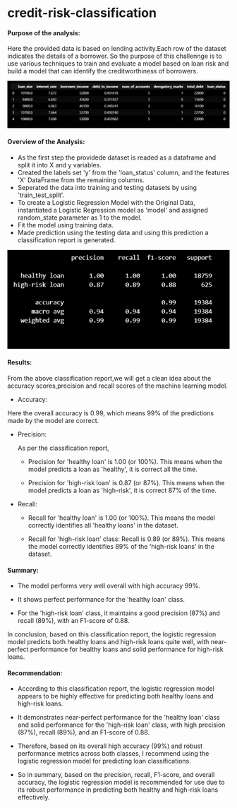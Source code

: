 # credit-risk-classification
#### Purpose of the analysis:
Here the provided data is based on lending activity.Each row of the dataset indicates the details of a borrower.
So the purpose of this challennge is to use various techniques to train and evaluate a model based on loan risk and build a model that can identify the creditworthiness of borrowers.

![alt text](1.png)


#### Overview of the Analysis:

* As the first step the providede dataset is readed as a dataframe and split it into X and y variables.
* Created the labels set 'y'  from the 'loan_status' column, and the features 'X' DataFrame from the remaining columns.
* Seperated the data into training and testing datasets by using 'train_test_split'.
* To create a Logistic Regression Model with the Original Data, instantiated a Logistic Regression model as 'model' and assigned random_state parameter as 1 to the model.
* Fit the model using training data.
* Made prediction using the testing data and using this prediction a classification report is generated.

![alt text](2.png)

#### Results:

From the above classification report,we will get a clean idea about the accuracy scores,precision and recall scores of the machine learning model.

* Accuracy:

Here the overall accuracy is 0.99, which means 99% of the predictions made by the model are correct.

* Precision:

    As per the classification report,

    * Precision for 'healthy loan' is 1.00 (or 100%). This means when the model predicts a loan as 'healthy', it is correct all the time.

    * Precision for 'high-risk loan' is 0.87 (or 87%). This means when the model predicts a loan as 'high-risk', it is correct 87% of the time.

* Recall:

    * Recall for 'healthy loan' is 1.00 (or 100%). This means the model correctly identifies all 'healthy loans' in the dataset.

    * Recall for 'high-risk loan' class: Recall is 0.89 (or 89%). This means the model correctly identifies 89% of the 'high-risk loans' in the dataset.

#### Summary:

* The model performs very well overall with high accuracy 99%.

* It shows perfect performance for the 'healthy loan' class.

* For the 'high-risk loan' class, it maintains a good precision (87%) and recall (89%), with an F1-score of 0.88.

In conclusion, based on this classification report, the logistic regression model predicts both healthy loans and high-risk loans quite well, with near-perfect performance for healthy loans and solid performance for high-risk loans.

#### Recommendation:

* According to this classification report, the logistic regression model appears to be highly effective for predicting both healthy loans and high-risk loans.

* It demonstrates near-perfect performance for the 'healthy loan' class and solid performance for the 'high-risk loan' class, with high precision (87%), recall (89%), and an F1-score of 0.88.

* Therefore, based on its overall high accuracy (99%) and robust performance metrics across both classes, I recommend using the logistic regression model for predicting loan classifications.

* So in summary, based on the precision, recall, F1-score, and overall accuracy, the logistic regression model is recommended for use due to its robust performance in predicting both healthy and high-risk loans effectively.